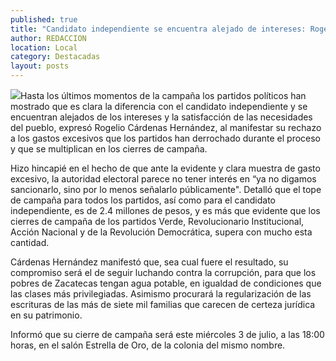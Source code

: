 ```yaml
---
published: true
title: "Candidato independiente se encuentra alejado de intereses: Rogelio Cárdenas"
author: REDACCION
location: Local
category: Destacadas
layout: posts
---
```


![](http://i.imgur.com/UmA0xjkm.jpg)Hasta los últimos momentos de la campaña los partidos políticos han mostrado que es clara la diferencia con el candidato independiente y se encuentran alejados de los intereses y la satisfacción de las necesidades del pueblo, expresó Rogelio Cárdenas Hernández, al manifestar su rechazo a los gastos excesivos que los partidos han derrochado durante el proceso y que se multiplican en los cierres de campaña.

Hizo hincapié en el hecho de que ante la evidente y clara muestra de gasto excesivo, la autoridad electoral parece no tener interés en “ya no digamos sancionarlo, sino por lo menos señalarlo públicamente". Detalló que el tope de campaña para todos los partidos, así como para el candidato independiente, es de 2.4 millones de pesos, y es más que evidente que los cierres de campaña de los partidos Verde, Revolucionario Institucional, Acción Nacional y de la Revolución Democrática, supera con mucho esta cantidad.

Cárdenas Hernández manifestó que, sea cual fuere el resultado, su compromiso será el de seguir luchando contra la corrupción, para que los pobres de Zacatecas tengan agua potable, en igualdad de condiciones que las clases más privilegiadas. Asimismo procurará la regularización de las escrituras de las más de siete mil familias que carecen de certeza jurídica en su patrimonio.

Informó que su cierre de campaña será este miércoles 3 de julio, a las 18:00 horas, en el salón Estrella de Oro, de la colonia del mismo nombre.
